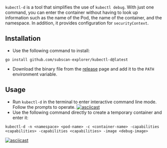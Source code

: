 `kubectl-d` is a tool that simplifies the use of `kubectl debug`. With just one command, you can enter the container without having to look up information such as the name of the Pod, the name of the container, and the namespace. In addition, it provides configuration for `securityContext`.

## Installation

- Use the following command to install:

```
go install github.com/subscan-explorer/kubectl-d@latest
```

- Download the binary file from the [release](https://github.com/subscan-explorer/kubectl-d/releases) page and add it to the `PATH` environment variable.

## Usage

- Run `kubectl-d` in the terminal to enter interactive command line mode. Follow the prompts to operate.
[![asciicast](https://asciinema.org/a/607671.svg)](https://asciinema.org/a/607671)
- Use the following command directly to create a temporary container and enter it:
```
kubectl-d -n <namespace> <pod-name> -c <container-name> -capabilities <capabilities> -capabilities <capabilities> -image <debug-image>
```
[![asciicast](https://asciinema.org/a/607672.svg)](https://asciinema.org/a/607672)
